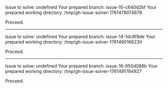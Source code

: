 Issue to solve: undefined
Your prepared branch: issue-10-c640d2bf
Your prepared working directory: /tmp/gh-issue-solver-1761478074878

Proceed.

---

Issue to solve: undefined
Your prepared branch: issue-14-1dc8f8de
Your prepared working directory: /tmp/gh-issue-solver-1761490166230

Proceed.

---

Issue to solve: undefined
Your prepared branch: issue-16-650d088b
Your prepared working directory: /tmp/gh-issue-solver-1761491784927

Proceed.
